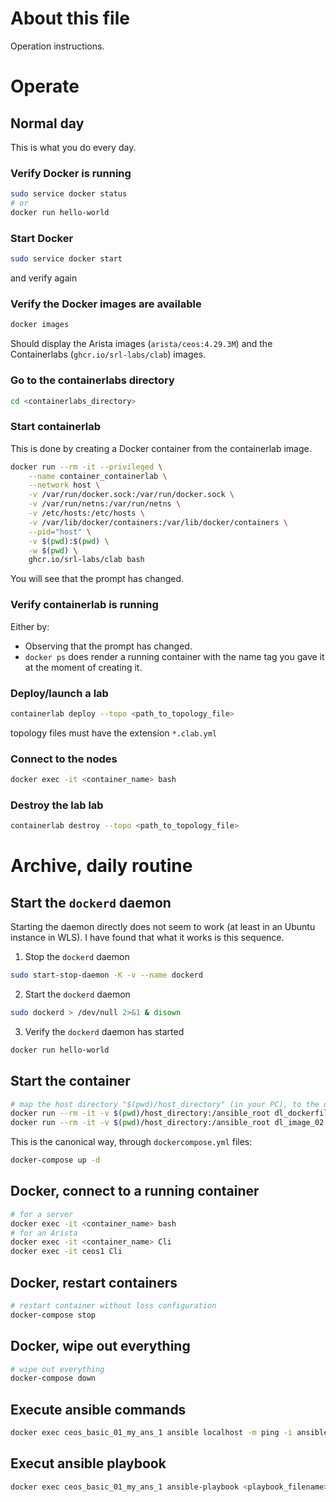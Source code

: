 # About this file
Operation instructions.

# Operate
## Normal day
This is what you do every day.

### Verify Docker is running
```bash
sudo service docker status
# or
docker run hello-world
```

### Start Docker
```bash
sudo service docker start
```
and verify again

### Verify the Docker images are available
```bash
docker images
```
Should display the Arista images (`arista/ceos:4.29.3M`) and the Containerlabs (`ghcr.io/srl-labs/clab`) images.

### Go to the containerlabs directory
```bash
cd <containerlabs_directory>
```

### Start containerlab
This is done by creating a Docker container from the containerlab image.
```bash
docker run --rm -it --privileged \
    --name container_containerlab \
    --network host \
    -v /var/run/docker.sock:/var/run/docker.sock \
    -v /var/run/netns:/var/run/netns \
    -v /etc/hosts:/etc/hosts \
    -v /var/lib/docker/containers:/var/lib/docker/containers \
    --pid="host" \
    -v $(pwd):$(pwd) \
    -w $(pwd) \
    ghcr.io/srl-labs/clab bash
```
You will see that the prompt has changed. 

### Verify containerlab is running
Either by:
* Observing that the prompt has changed. 
* `docker ps` does render a running container with the name tag you gave it at the moment of creating it. 

### Deploy/launch a lab
```bash
containerlab deploy --topo <path_to_topology_file>
```
topology files must have the extension `*.clab.yml`

### Connect to the nodes
```bash
docker exec -it <container_name> bash
```

### Destroy the lab lab
```bash
containerlab destroy --topo <path_to_topology_file>
```



# Archive, daily routine
## Start the `dockerd` daemon
Starting the daemon directly does not seem to work (at least in an Ubuntu instance in WLS). I have found that what it works is this sequence. 
1. Stop the `dockerd` daemon
```bash
sudo start-stop-daemon -K -v --name dockerd
```

2. Start the `dockerd` daemon
```bash
sudo dockerd > /dev/null 2>&1 & disown
```

3. Verify the `dockerd` daemon has started
```bash
docker run hello-world
```


## Start the container
```bash
# map the host directory "$(pwd)/host_directory" (in your PC), to the directory "ansible" in the image"
docker run --rm -it -v $(pwd)/host_directory:/ansible_root dl_dockerfile_02 bash
docker run --rm -it -v $(pwd)/host_directory:/ansible_root dl_image_02 bash
```

This is the canonical way, through `dockercompose.yml` files:
```bash
docker-compose up -d
```


## Docker, connect to a running container
```bash
# for a server
docker exec -it <container_name> bash
# for an Arista
docker exec -it <container_name> Cli
docker exec -it ceos1 Cli
```

## Docker, restart containers
```bash
# restart container without loss configuration
docker-compose stop
```

## Docker, wipe out everything
```bash
# wipe out everything
docker-compose down
```

## Execute ansible commands
```bash
docker exec ceos_basic_01_my_ans_1 ansible localhost -m ping -i ansible_root/inventory.txt
```

## Execut ansible playbook
```bash
docker exec ceos_basic_01_my_ans_1 ansible-playbook <playbook_filename>
```
